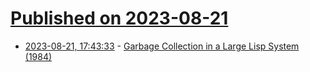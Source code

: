 # [Published on 2023-08-21](index.md)

* [2023-08-21, 17:43:33](https://lobste.rs/s/5s4zdb/garbage_collection_large_lisp_system) - [Garbage Collection in a Large Lisp System (1984)](https://dl.acm.org/doi/pdf/10.1145/800055.802040)

